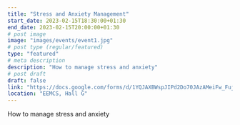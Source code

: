```yaml
---
title: "Stress and Anxiety Management"
start_date: 2023-02-15T18:30:00+01:30
end_date: 2023-02-15T20:00:00+01:30
# post image
image: "images/events/event1.jpg"
# post type (regular/featured)
type: "featured"
# meta description
description: "How to manage stress and anxiety"
# post draft
draft: false
link: "https://docs.google.com/forms/d/1YQJAXBWspJIPd2Do70JAzAMeiFw_FujgKLaj779xHFA"
location: "EEMCS, Hall G"
---
```

How to manage stress and anxiety